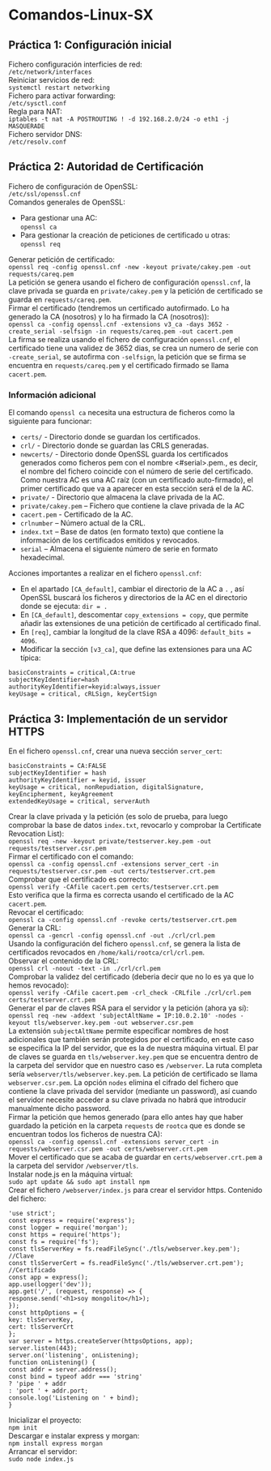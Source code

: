 # Comandos-Linux-SX
## Práctica 1: Configuración inicial    
Fichero configuración interficies de red:  
`/etc/network/interfaces`    
Reiniciar servicios de red:  
`systemctl restart networking`  
Fichero para activar forwarding:  
`/etc/sysctl.conf`  
Regla para NAT:  
`iptables -t nat -A POSTROUTING ! -d 192.168.2.0/24 -o eth1 -j MASQUERADE`   
Fichero servidor DNS:   
`/etc/resolv.conf`  
## Práctica 2: Autoridad de Certificación  
Fichero de configuración de OpenSSL:  
`/etc/ssl/openssl.cnf`  
Comandos generales de OpenSSL:  
* Para gestionar una AC:  
`openssl ca`  
* Para gestionar la creación de peticiones de certificado u otras:  
`openssl req`  


Generar petición de certificado:  
`openssl req -config openssl.cnf -new -keyout private/cakey.pem -out requests/careq.pem`  
La petición se genera usando el fichero de configuración `openssl.cnf`, la clave privada se guarda en `private/cakey.pem` y la petición de certificado se guarda en `requests/careq.pem`.  
Firmar el certificado (tendremos un certificado autofirmado. Lo ha generado la CA (nosotros) y lo ha firmado la CA (nosotros)):  
`openssl ca -config openssl.cnf -extensions v3_ca -days 3652 -create_serial -selfsign -in requests/careq.pem -out cacert.pem`  
La firma se realiza usando el fichero de configuración `openssl.cnf`, el certificado tiene una validez de 3652 dias, se crea un numero de serie con `-create_serial`, se autofirma con `-selfsign`, la petición que se firma se encuentra en `requests/careq.pem` y el certificado firmado se llama `cacert.pem`.  
### Información adicional  
El comando `openssl ca` necesita una estructura de ficheros como la siguiente para funcionar:  
* `certs/` - Directorio donde se guardan los certificados.  
* `crl/` - Directorio donde se guardan las CRLS generadas.  
* `newcerts/` - Directorio donde OpenSSL guarda los certificados generados como ficheros pem con el nombre <#serial>.pem., es decir, el nombre del fichero coincide con el número de serie del certificado. Como nuestra AC es una AC raíz (con un certificado auto-firmado), el primer certificado que va a aparecer en esta sección será el de la AC.  
* `private/` - Directorio que almacena la clave privada de la AC.  
* `private/cakey.pem` – Fichero que contiene la clave privada de la AC  
* `cacert.pem` - Certificado de la AC.  
* `crlnumber` – Número actual de la CRL.  
* `index.txt` – Base de datos (en formato texto) que contiene la información de los certificados emitidos y revocados.  
* `serial` – Almacena el siguiente número de serie en formato hexadecimal.  

Acciones importantes a realizar en el fichero `openssl.cnf`:  
* En el apartado `[CA_default]`, cambiar el directorio de la AC a `.` , así OpenSSL buscará los ficheros y directorios de la AC en el directorio donde se ejecuta: `dir = .`  
* En `[CA_default]`, descomentar `copy_extensions = copy`, que permite añadir las extensiones de una petición de certificado al certificado final.  
* En `[req]`, cambiar la longitud de la clave RSA a 4096: `default_bits = 4096`.  
* Modificar la sección `[v3_ca]`, que define las extensiones para una AC típica:  
```
basicConstraints = critical,CA:true  
subjectKeyIdentifier=hash  
authorityKeyIdentifier=keyid:always,issuer  
keyUsage = critical, cRLSign, keyCertSign  

```
## Práctica 3: Implementación de un servidor HTTPS  
En el fichero `openssl.cnf`, crear una nueva sección `server_cert`:  
```  
basicConstraints = CA:FALSE  
subjectKeyIdentifier = hash  
authorityKeyIdentifier = keyid, issuer  
keyUsage = critical, nonRepudiation, digitalSignature, keyEncipherment, keyAgreement  
extendedKeyUsage = critical, serverAuth  
```  
Crear la clave privada y la petición (es solo de prueba, para luego comprobar la base de datos `index.txt`, revocarlo y comprobar la Certificate Revocation List):    
`openssl req -new -keyout private/testserver.key.pem -out requests/testserver.csr.pem`  
Firmar el certificado con el comando:  
`openssl ca -config openssl.cnf -extensions server_cert -in requests/testserver.csr.pem -out certs/testserver.crt.pem`  
Comprobar que el certificado es correcto:  
`openssl verify -CAfile cacert.pem certs/testserver.crt.pem`  
Esto verifica que la firma es correcta usando el certificado de la AC `cacert.pem`.  
Revocar el certificado:  
`openssl ca -config openssl.cnf -revoke certs/testserver.crt.pem`  
Generar la CRL:  
`openssl ca -gencrl -config openssl.cnf -out ./crl/crl.pem`  
Usando la configuración del fichero `openssl.cnf`, se genera la lista de certificados revocados en `/home/kali/rootca/crl/crl.pem`.  
Observar el contenido de la CRL:  
`openssl crl -noout -text -in ./crl/crl.pem`  
Comprobar la validez del certificado (deberia decir que no lo es ya que lo hemos revocado):  
`openssl verify -CAfile cacert.pem -crl_check -CRLfile ./crl/crl.pem certs/testserver.crt.pem`  
Generar el par de claves RSA para el servidor y la petición (ahora ya sí):  
`openssl req -new -addext 'subjectAltName = IP:10.0.2.10' -nodes -keyout tls/webserver.key.pem -out webserver.csr.pem`  
La extensión `subjectAltName` permite especificar nombres de host adicionales que también serán protegidos por el certificado, en este caso se especifica la IP del servidor, que es la de nuestra máquina virtual. El par de claves se guarda en `tls/webserver.key.pem` que se encuentra dentro de la carpeta del servidor que en nuestro caso es `/webserver`. La ruta completa sería `webserver/tls/webserver.key.pem`. La petición de certificado se llama `webserver.csr.pem`. La opción `nodes` elimina el cifrado del fichero que contiene la clave privada del servidor (mediante un password), así cuando el servidor necesite acceder a su clave privada no habrá que introducir manualmente dicho password.  
Firmar la petición que hemos generado (para ello antes hay que haber guardado la petición en la carpeta `requests` de `rootca` que es donde se encuentran todos los ficheros de nuestra CA):  
`openssl ca -config openssl.cnf -extensions server_cert -in requests/webserver.csr.pem -out certs/webserver.crt.pem`  
Mover el certificado que se acaba de guardar en `certs/webserver.crt.pem` a la carpeta del servidor `/webserver/tls`.  
Instalar node.js en la máquina virtual:  
`sudo apt update && sudo apt install npm`  
Crear el fichero `/webserver/index.js` para crear el servidor https. Contenido del fichero:  
```  
'use strict';  
const express = require('express');  
const logger = require('morgan');  
const https = require('https');
const fs = require('fs');
const tlsServerKey = fs.readFileSync('./tls/webserver.key.pem'); //Clave  
const tlsServerCert = fs.readFileSync('./tls/webserver.crt.pem'); //Certificado  
const app = express();  
app.use(logger('dev'));  
app.get('/', (request, response) => {  
response.send('<h1>soy mongolito</h1>);  
});  
const httpOptions = {  
key: tlsServerKey,  
cert: tlsServerCrt  
};  
var server = https.createServer(httpsOptions, app);  
server.listen(443);  
server.on('listening', onListening);  
function onListening() {  
const addr = server.address();  
const bind = typeof addr === 'string'  
? 'pipe ' + addr  
: 'port ' + addr.port;  
console.log('Listening on ' + bind);  
}  
```  
Inicializar el proyecto:  
`npm init`  
Descargar e instalar express y morgan:  
`npm install express morgan`  
Arrancar el servidor:  
`sudo node index.js`  


